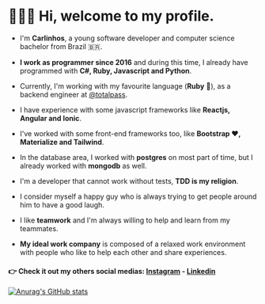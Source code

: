# 👨🏻‍💻 Hi, welcome to my profile.

- I'm **Carlinhos**, a young software developer and computer science bachelor from Brazil 🇧🇷.

- **I work as programmer since 2016** and during this time, I already have programmed with **C#, Ruby, Javascript and Python**.

- Currently, I'm working with my favourite language (**Ruby** 💎), as a backend engineer at [@totalpass](https://totalpass.com/br/).

- I have experience with some javascript frameworks like **Reactjs, Angular and Ionic**.

- I've worked with some front-end frameworks too, like **Bootstrap ❤️, Materialize and Tailwind**.

- In the database area, I worked with **postgres** on most part of time, but I already worked with **mongodb** as well.

- I'm a developer that cannot work without tests, **TDD is my religion**.

- I consider myself a happy guy who is always trying to get people around him to have a good laugh.

- I like **teamwork** and I'm always willing to help and learn from my teammates.

- **My ideal work company** is composed of a relaxed work environment with people who like to help each other and share experiences.

#### 👉 Check it out my others social medias: [Instagram](https://totalpass.com/br/) - [Linkedin](https://www.linkedin.com/in/carlinhos-sousa-junior/)

[![Anurag's GitHub stats](https://github-readme-stats.vercel.app/api?username=sousajunior&count_private=true&show_icons=true&theme=dark&hide=contribs)](https://github.com/anuraghazra/github-readme-stats)
